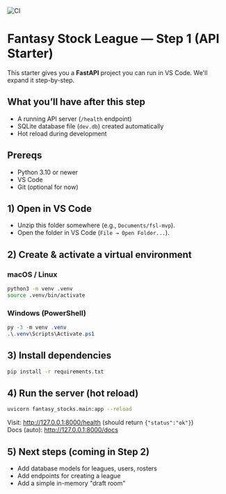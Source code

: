 ![CI](https://github.com/pbrida/fsl_mvp_step01/actions/workflows/ci.yml/badge.svg)

# Fantasy Stock League — Step 1 (API Starter)

This starter gives you a **FastAPI** project you can run in VS Code. We'll expand it step-by-step.

## What you’ll have after this step

- A running API server (`/health` endpoint)
- SQLite database file (`dev.db`) created automatically
- Hot reload during development

## Prereqs

- Python 3.10 or newer
- VS Code
- Git (optional for now)

## 1) Open in VS Code

- Unzip this folder somewhere (e.g., `Documents/fsl-mvp`).
- Open the folder in VS Code (`File → Open Folder...`).

## 2) Create & activate a virtual environment

### macOS / Linux

```bash
python3 -m venv .venv
source .venv/bin/activate
```

### Windows (PowerShell)

```powershell
py -3 -m venv .venv
.\.venv\Scripts\Activate.ps1
```

## 3) Install dependencies

```bash
pip install -r requirements.txt
```

## 4) Run the server (hot reload)

```bash
uvicorn fantasy_stocks.main:app --reload
```

Visit: http://127.0.0.1:8000/health (should return `{"status":"ok"}`)  
Docs (auto): http://127.0.0.1:8000/docs

## 5) Next steps (coming in Step 2)

- Add database models for leagues, users, rosters
- Add endpoints for creating a league
- Add a simple in-memory "draft room"
